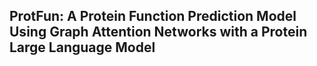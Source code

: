 ## ProtFun: A Protein Function Prediction Model Using Graph Attention Networks with a Protein Large Language Model